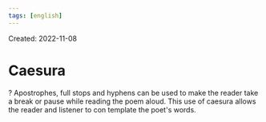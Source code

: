 ```yaml
---
tags: [english] 
---
```

Created: 2022-11-08

# Caesura
?
Apostrophes, full stops and hyphens can be used to make the reader take a break or pause while reading the poem aloud. This use of caesura allows the reader and listener to con template the poet's words.
<!--SR:!2023-09-20,179,230-->